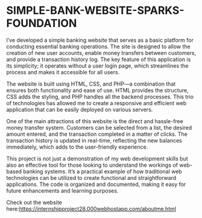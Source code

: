 # SIMPLE-BANK-WEBSITE-SPARKS-FOUNDATION
I’ve developed a simple banking website that serves as a basic platform for conducting essential banking operations. The site is designed to allow the creation of new user accounts, enable money transfers between customers, and provide a transaction history log. The key feature of this application is its simplicity; it operates without a user login page, which streamlines the process and makes it accessible for all users.

The website is built using HTML, CSS, and PHP—a combination that ensures both functionality and ease of use. HTML provides the structure, CSS adds the styling, and PHP handles all the backend processes. This trio of technologies has allowed me to create a responsive and efficient web application that can be easily deployed on various servers.

One of the main attractions of this website is the direct and hassle-free money transfer system. Customers can be selected from a list, the desired amount entered, and the transaction completed in a matter of clicks. The transaction history is updated in real-time, reflecting the new balances immediately, which adds to the user-friendly experience.

This project is not just a demonstration of my web development skills but also an effective tool for those looking to understand the workings of web-based banking systems. It’s a practical example of how traditional web technologies can be utilized to create functional and straightforward applications. The code is organized and documented, making it easy for future enhancements and learning purposes.


Check out the website here:https://internshipproject28.000webhostapp.com/aboutme.html
